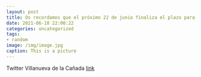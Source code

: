 ```yaml
---
layout: post
title: Os recordamos que el próximo 22 de junio finaliza el plazo para solicitar las becas de estudio en @uaxuniversidad para el curso ...
date: 2021-06-18 22:00:22
categories: uncategorized
tags:
- random
image: /img/image.jpg
caption: This is a picture
---
```

Twitter Villanueva de la Cañada [link](https://twitter.com/AytoVDLCanada/status/1405840938174451713)
